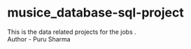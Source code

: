 # musice_database-sql-project
This is the data related projects for the jobs .
<br>
Author - Puru Sharma
